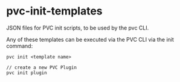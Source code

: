 pvc-init-templates
==================

JSON files for PVC init scripts, to be used by the pvc CLI.

Any of these templates can be executed via the PVC CLI via the init command:

```
pvc init <template name>

// create a new PVC Plugin
pvc init plugin
```
